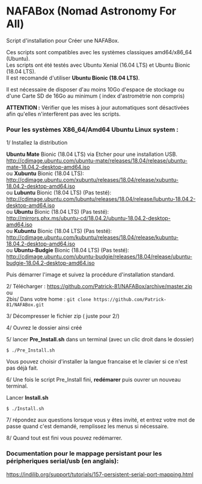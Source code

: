 # NAFABox (Nomad Astronomy For All)

Script d'installation pour Créer une NAFABox.

Ces scripts sont compatibles avec les systèmes classiques amd64/x86_64 (Ubuntu).   
Les scripts ont été testés avec Ubuntu Xenial (16.04 LTS) et Ubuntu Bionic (18.04 LTS).  
Il est recomandé d'utiliser **Ubuntu Bionic (18.04 LTS)**.

Il est nécessaire de disposer d'au moins 10Go d'espace de stockage ou d'une Carte SD de 16Go au minimum ( index d'astrométrie non compris)  

**ATTENTION :** Vérifier que les mises à jour automatiques sont désactivées afin qu'elles n'interfèrent pas avec les scripts.


### Pour les systèmes X86_64/Amd64 Ubuntu Linux system :

1/ Installez la distribution 

**Ubuntu Mate** Bionic (18.04 LTS) via Etcher pour une installation USB.
http://cdimage.ubuntu.com/ubuntu-mate/releases/18.04/release/ubuntu-mate-18.04.2-desktop-amd64.iso   
ou **Xubuntu** Bionic (18.04 LTS):   
http://cdimage.ubuntu.com/xubuntu/releases/18.04/release/xubuntu-18.04.2-desktop-amd64.iso   
ou **Lubuntu** Bionic (18.04 LTS) (Pas testé):  
http://cdimage.ubuntu.com/lubuntu/releases/18.04/release/lubuntu-18.04.2-desktop-amd64.iso   
ou **Ubuntu** Bionic (18.04 LTS) (Pas testé):  
http://mirrors.phx.ms/ubuntu-cd/18.04.2/ubuntu-18.04.2-desktop-amd64.iso   
ou **Kubuntu** Bionic (18.04 LTS) (Pas testé):  
http://cdimage.ubuntu.com/kubuntu/releases/18.04/release/kubuntu-18.04.2-desktop-amd64.iso   
ou **Ubuntu-Budgie** Bionic (18.04 LTS) (Pas testé):  
http://cdimage.ubuntu.com/ubuntu-budgie/releases/18.04/release/ubuntu-budgie-18.04.2-desktop-amd64.iso   


Puis démarrer l'image et suivez la procédure d'installation standard.


2/ Télécharger :  https://github.com/Patrick-81/NAFABox/archive/master.zip  
ou  
2bis/ Dans votre home : `git clone https://github.com/Patrick-81/NAFABox.git`

3/ Décompresser le fichier zip ( juste pour 2/)

4/ Ouvrez le dossier ainsi créé

5/ lancer **Pre_Install.sh** dans un terminal (avec un clic droit dans le dossier)

`$ ./Pre_Install.sh` 

Vous pouvez choisir d'installer la langue francaise et le clavier si ce n'est pas déjà fait.

6/ Une fois le script Pre_Install fini, __redémarer__ puis ouvrer un nouveau terminal. 

Lancer **Install.sh**    

`$ ./Install.sh` 

7/ répondez aux questions lorsque vous y êtes invité, et entrez votre mot de passe quand c'est demandé, remplissez les menus si nécessaire.

8/ Quand tout est fini vous pouvez redémarrer.


### Documentation pour le mappage persistant pour les péripheriques serial/usb (en anglais):   
https://indilib.org/support/tutorials/157-persistent-serial-port-mapping.html
